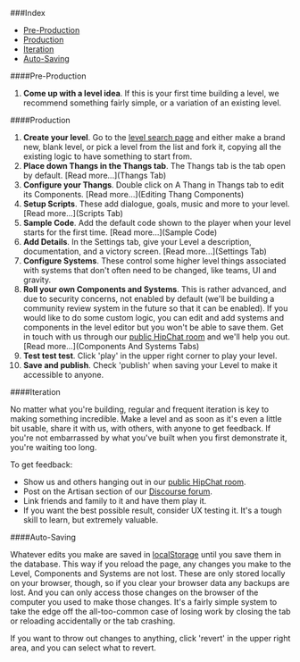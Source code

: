 ###Index

* [Pre-Production](#pre-production)
* [Production](#production)
* [Iteration](#iteration)
* [Auto-Saving](#auto-saving)

####Pre-Production

1. **Come up with a level idea**. If this is your first time building a level, we recommend something fairly simple, or a variation of an existing level.

####Production

1. **Create your level**. Go to the [level search page](http://codecombat.com/editor/level) and either make a brand new, blank level, or pick a level from the list and fork it, copying all the existing logic to have something to start from.
1. **Place down Thangs in the Thangs tab**. The Thangs tab is the tab open by default. [Read more...](Thangs Tab)
1. **Configure your Thangs**. Double click on A Thang in Thangs tab to edit its Components. [Read more...](Editing Thang Components)
1. **Setup Scripts**. These add dialogue, goals, music and more to your level. [Read more...](Scripts Tab)
1. **Sample Code**. Add the default code shown to the player when your level starts for the first time. [Read more...](Sample Code)
1. **Add Details**. In the Settings tab, give your Level a description, documentation, and a victory screen. [Read more...](Settings Tab)
1. **Configure Systems**. These control some higher level things associated with systems that don't often need to be changed, like teams, UI and gravity.
1. **Roll your own Components and Systems**. This is rather advanced, and due to security concerns, not enabled by default (we'll be building a community review system in the future so that it can be enabled). If you would like to do some custom logic, you can edit and add systems and components in the level editor but you won't be able to save them. Get in touch with us through our [public HipChat room](http://www.hipchat.com/g3plnOKqa) and we'll help you out. [Read more...](Components And Systems Tabs)
1. **Test test test**. Click 'play' in the upper right corner to play your level.
1. **Save and publish**. Check 'publish' when saving your Level to make it accessible to anyone.

####Iteration

No matter what you're building, regular and frequent iteration is key to making something incredible. Make a level and as soon as it's even a little bit usable, share it with us, with others, with anyone to get feedback. If you're not embarrassed by what you've built when you first demonstrate it, you're waiting too long.

To get feedback:

* Show us and others hanging out in our [public HipChat room](http://www.hipchat.com/g3plnOKqa).
* Post on the Artisan section of our [Discourse forum](http://discourse.codecombat.com/category/artisan).
* Link friends and family to it and have them play it.
* If you want the best possible result, consider UX testing it. It's a tough skill to learn, but extremely valuable.

####Auto-Saving

Whatever edits you make are saved in [localStorage](https://developer.mozilla.org/en-US/docs/Web/Guide/API/DOM/Storage#localStorage) until you save them in the database. This way if you reload the page, any changes you make to the Level, Components and Systems are not lost. These are only stored locally on your browser, though, so if you clear your browser data any backups are lost. And you can only access those changes on the browser of the computer you used to make those changes. It's a fairly simple system to take the edge off the all-too-common case of losing work by closing the tab or reloading accidentally or the tab crashing.

If you want to throw out changes to anything, click 'revert' in the upper right area, and you can select what to revert.